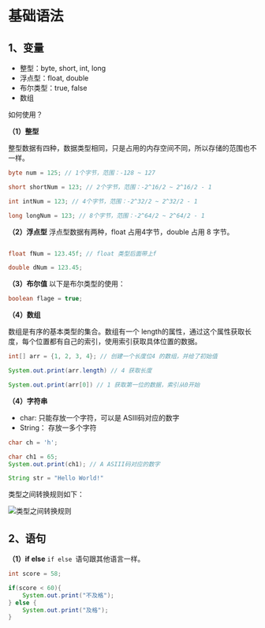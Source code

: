# 基础语法



## 1、变量

- 整型：byte, short, int, long
- 浮点型：float, double 
- 布尔类型：true, false
- 数组

如何使用？

**（1）整型**

整型数据有四种，数据类型相同，只是占用的内存空间不同，所以存储的范围也不一样。

```java
byte num = 125; // 1个字节，范围：-128 ~ 127 

short shortNum = 123; // 2个字节，范围：-2^16/2 ~ 2^16/2 - 1

int intNum = 123; // 4个字节，范围：-2^32/2 ~ 2^32/2 - 1

long longNum = 123; // 8个字节，范围：-2^64/2 ~ 2^64/2 - 1
```

**（2）浮点型**
浮点型数据有两种，float 占用4字节，double 占用 8 字节。

```java

float fNum = 123.45f; // float 类型后面带上f

double dNum = 123.45;
```

**（3）布尔值**
以下是布尔类型的使用：

```java
boolean flage = true;
```

**（4）数组**

数组是有序的基本类型的集合。数组有一个 length的属性，通过这个属性获取长度，每个位置都有自己的索引，使用索引获取具体位置的数据。


```java
int[] arr = {1, 2, 3, 4}; // 创建一个长度位4 的数组，并给了初始值

System.out.print(arr.length) // 4 获取长度

System.out.print(arr[0]) // 1 获取第一位的数据，索引从0开始
```

**（4）字符串**

- char: 只能存放一个字符，可以是 ASIII码对应的数字
- String： 存放一多个字符


```java
char ch = 'h';

char ch1 = 65;
System.out.print(ch1); // A ASIII码对应的数字

String str = "Hello World!"
```

类型之间转换规则如下：

![类型之间转换规则](tran-type.png)


## 2、语句


**（1）if else**
`if else `语句跟其他语言一样。

```java
int score = 58;

if(score < 60){
    System.out.print("不及格");
} else {
    System.out.print("及格");
}
```

